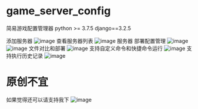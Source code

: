 # game_server_config
简易游戏配置管理器
python >= 3.7.5
django==3.2.5

添加服务器
![image](https://user-images.githubusercontent.com/119846500/230433044-bdc10c10-a32a-42b7-89a0-2c0693fb49b9.png)
查看服务器列表
![image](https://user-images.githubusercontent.com/119846500/230432942-89310b4b-6cc1-4317-b7d0-a3aaa4f95af3.png)
服务器 部署配置管理
![image](https://user-images.githubusercontent.com/119846500/230433123-421a238e-55aa-4af2-ad00-df0c77952f7d.png)
![image](https://user-images.githubusercontent.com/119846500/230433184-7013c99e-9fad-4416-a965-d457a57b63cc.png)
文件对比和部署
![image](https://user-images.githubusercontent.com/119846500/230432801-d89166d9-8070-4f44-a8b8-5365ccda0de9.png)
支持自定义命令和快捷命令运行
![image](https://user-images.githubusercontent.com/119846500/230434239-5eb40abe-77e0-4d37-93d9-8318218e02e0.png)
支持执行历史记录
![image](https://user-images.githubusercontent.com/119846500/230434327-0ff108f5-6909-4cea-b7ae-3a766dc387e5.png)


# 原创不宜
如果觉得还可以请支持我下
![image](https://user-images.githubusercontent.com/119846500/230433931-e725e60f-8bd7-4d92-b40e-458d74eff7d7.png)
